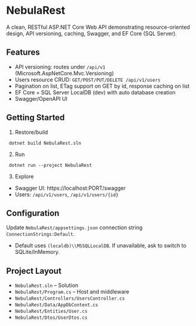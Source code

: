 # NebulaRest

A clean, RESTful ASP.NET Core Web API demonstrating resource-oriented design, API versioning, caching, Swagger, and EF Core (SQL Server).

## Features
- API versioning: routes under `/api/v1` (Microsoft.AspNetCore.Mvc.Versioning)
- Users resource CRUD: `GET/POST/PUT/DELETE /api/v1/users`
- Pagination on list, ETag support on GET by id, response caching on list
- EF Core + SQL Server LocalDB (dev) with auto database creation
- Swagger/OpenAPI UI

## Getting Started
1) Restore/build
```
 dotnet build NebulaRest.sln
```
2) Run
```
 dotnet run --project NebulaRest
```
3) Explore
- Swagger UI: https://localhost:PORT/swagger
- Users: `/api/v1/users`, `/api/v1/users/{id}`

## Configuration
Update `NebulaRest/appsettings.json` connection string `ConnectionStrings:Default`.
- Default uses `(localdb)\\MSSQLLocalDB`. If unavailable, ask to switch to SQLite/InMemory.

## Project Layout
- `NebulaRest.sln` – Solution
- `NebulaRest/Program.cs` – Host and middleware
- `NebulaRest/Controllers/UsersController.cs`
- `NebulaRest/Data/AppDbContext.cs`
- `NebulaRest/Entities/User.cs`
- `NebulaRest/Dtos/UserDtos.cs`

